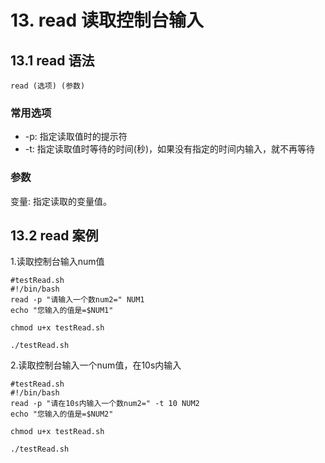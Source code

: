 # 13. read 读取控制台输入

##  13.1 read 语法

```
read (选项) (参数)
```

### 常用选项
* -p: 指定读取值时的提示符
* -t: 指定读取值时等待的时间(秒)，如果没有指定的时间内输入，就不再等待

### 参数
变量: 指定读取的变量值。


## 13.2 read 案例
1.读取控制台输入num值
```shell script
#testRead.sh
#!/bin/bash
read -p "请输入一个数num2=" NUM1
echo "您输入的值是=$NUM1"
```

```shell script
chmod u+x testRead.sh
```

```shell script
./testRead.sh
```

2.读取控制台输入一个num值，在10s内输入

```shell script
#testRead.sh
#!/bin/bash
read -p "请在10s内输入一个数num2=" -t 10 NUM2
echo "您输入的值是=$NUM2"
```

```shell script
chmod u+x testRead.sh
```

```shell script
./testRead.sh
```
